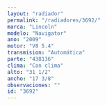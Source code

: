 ```yaml
---
layout: "radiador"
permalink: "/radiadores/3692/"
marca: "Lincoln"
modelo: "Navigator"
ano: "2009"
motor: "V8 5.4"
transmision: "Automática"
parte: "438136"
clima: "Con clima"
alto: "31 1/2"
ancho: "17 3/8"
observaciones: ""
id: "3692"
---
```


